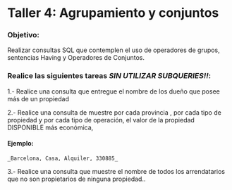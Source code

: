 # Taller 4: Agrupamiento y conjuntos

### Objetivo:
Realizar consultas SQL que contemplen el uso de operadores de grupos, sentencias Having y Operadores de Conjuntos.

### Realice las siguientes tareas _SIN UTILIZAR SUBQUERIES!!_:

1.- Realice una consulta que entregue el nombre de los  dueño que posee más de un propiedad 


2.-  Realice una consulta de muestre  por cada provincia , por cada tipo de propiedad y por cada tipo de operación, el valor de la propiedad DISPONIBLE más económica,  
#### Ejemplo:
 ```_Barcelona, Casa, Alquiler, 330885_```


3.-   Realice una consulta que muestre el nombre de todos los arrendatarios que no son propietarios de ninguna propiedad..  
